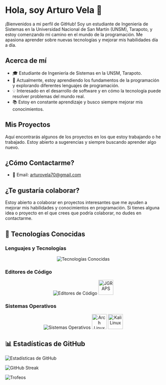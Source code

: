 # Hola, soy Arturo Vela 👋

¡Bienvenidos a mi perfil de GitHub! Soy un estudiante de Ingeniería de Sistemas en la Universidad Nacional de San Martín (UNSM), Tarapoto, y estoy comenzando mi camino en el mundo de la programación. Me apasiona aprender sobre nuevas tecnologías y mejorar mis habilidades día a día.

## Acerca de mí

- 🎓 Estudiante de Ingeniería de Sistemas en la UNSM, Tarapoto.
- 🌱 Actualmente, estoy aprendiendo los fundamentos de la programación y explorando diferentes lenguajes de programación.
- 💡 Interesado en el desarrollo de software y en cómo la tecnología puede resolver problemas del mundo real.
- 📚 Estoy en constante aprendizaje y busco siempre mejorar mis conocimientos.

## Mis Proyectos

Aquí encontrarás algunos de los proyectos en los que estoy trabajando o he trabajado. Estoy abierto a sugerencias y siempre buscando aprender algo nuevo.

## ¿Cómo Contactarme?

- 📧 Email: arturovela70@gmail.com

## ¿Te gustaría colaborar?

Estoy abierto a colaborar en proyectos interesantes que me ayuden a mejorar mis habilidades y conocimientos en programación. Si tienes alguna idea o proyecto en el que crees que podría colaborar, no dudes en contactarme.

## 🚀 Tecnologías Conocidas

### Lenguajes y Tecnologías
<p align="center">
  <img src="https://skillicons.dev/icons?i=html,css,java,js,nodejs&perline=5" alt="Tecnologías Conocidas" />
</p>

### Editores de Código
<p align="center">
  <img src="https://skillicons.dev/icons?i=vscode,vim,eclipse&perline=3" alt="Editores de Código" />
  <img src="https://upload.wikimedia.org/wikipedia/commons/4/4c/Archlinux-icon-crystal-64.svg" width="48" height="48" alt="JGRAPS" /> <!-- Ícono agregado manualmente -->
</p>

### Sistemas Operativos
<p align="center">
  <img src="https://skillicons.dev/icons?i=windows,ubuntu&perline=2" alt="Sistemas Operativos" />
  <img src="https://upload.wikimedia.org/wikipedia/commons/4/4c/Archlinux-icon-crystal-64.svg" width="48" height="48" alt="Arch Linux" /> <!-- Ícono agregado manualmente -->
  <img src="https://upload.wikimedia.org/wikipedia/commons/a/ab/Logo-kali-linux-icon-256x256.png" width="48" height="48" alt="Kali Linux" /> <!-- Ícono agregado manualmente -->
</p>



## 📊 Estadísticas de GitHub

![Estadísticas de GitHub](https://github-readme-stats.vercel.app/api?username=ArturoVela&show_icons=true&theme=tokyonight)

![GitHub Streak](https://github-readme-streak-stats.herokuapp.com/?user=ArturoVela&theme=tokyonight)

![Trofeos](https://github-profile-trophy.vercel.app/?username=ArturoVela&theme=tokyonight)





